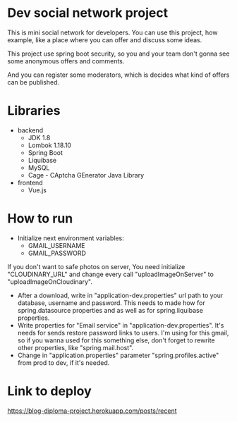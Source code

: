# Dev social network project
This is mini social network for developers.
You can use this project, how example, like a place where you can offer and discuss some ideas.

This project use spring boot security, so you and your team don't gonna see some anonymous offers and comments.

And you can register some moderators, which is decides what kind of offers can be published.

# Libraries
- backend
    - JDK 1.8
    - Lombok 1.18.10
    - Spring Boot
    - Liquibase
    - MySQL
    - Cage - CAptcha GEnerator Java Library
- frontend 
    - Vue.js

# How to run 
- Initialize next environment variables: 
    - GMAIL_USERNAME
    - GMAIL_PASSWORD
    
If you don't want to safe photos on server, You need initialize "CLOUDINARY_URL" and change every call "uploadImageOnServer" to "uploadImageOnCloudinary".

- After a download, write in "application-dev.properties" url path to your database, username and password.
This needs to made how for spring.datasource properties and as well as for spring.liquibase properties.   
- Write properties for "Email service" in "application-dev.properties". It's needs for sends restore password links to users. 
I'm using for this gmail, so if you wanna used for this something else, don't forget to rewrite other properties, like  "spring.mail.host". 
- Change in "application.properties" parameter "spring.profiles.active" from prod to dev, if it's needed.

# Link to deploy 
https://blog-diploma-project.herokuapp.com/posts/recent
